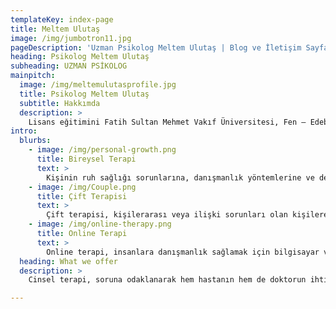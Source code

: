 ```yaml
---
templateKey: index-page
title: Meltem Ulutaş
image: /img/jumbotron11.jpg
pageDescription: 'Uzman Psikolog Meltem Ulutaş | Blog ve İletişim Sayfası | Psikolojik Danışmanlık | Psikolojik Terapi'
heading: Psikolog Meltem Ulutaş
subheading: UZMAN PSİKOLOG
mainpitch:
  image: /img/meltemulutasprofile.jpg
  title: Psikolog Meltem Ulutaş
  subtitle: Hakkımda
  description: >
    Lisans eğitimini Fatih Sultan Mehmet Vakıf Üniversitesi, Fen – Edebiyat Fakültesi, Psikoloji bölümünde tamamlanmıştır. Lisans eğitiminin ardından Almanya’ya gitmiş ve burada Bilişsel Davranışçı Terapi ekolünde eğitimler almış ve süpervizör eşliğinde klinik gözlemlerini gerçekleştirmiştir. Yüksek lisans eğitimine İstinye Üniversitesi, Sinirbilim Programında devam etmektedir. Yüksek lisans tezinde “Nöroinflamasyonun Psikiyatrik ve Nörodejeneratif Hastalıklardaki Rolü” üzerine deneysel çalışmalarını sürdürmektedir. Bilişsel Davranışçı Terapi ekolü ile seanslarını klinikte ve online platformda sürdürmektedir.
intro:
  blurbs:
    - image: /img/personal-growth.png
      title: Bireysel Terapi
      text: >
        Kişinin ruh sağlığı sorunlarına, danışmanlık yöntemlerine ve değerlerine, kişilik özelliklerine ve zihinsel uyumuna dayanan psikolojik bir teşhise 'bireysel terapi' denir. Depresyon, anksiyete veya travma ile ilgili sorunları olan bir kişinin bireysel terapi alması gerekebilir. Buna ek olarak, bazı insanlar, boşanma sürecinde olduklarında veya kişilerarası ilişkilerinde başka sorunlar yaşadıklarında, bir bireyden psikolojik yardım almayı tercih ederler. Bu durumlarda, kişi sorunlar hakkında endişe duyabilir ve bunlar üzerinde tek başına çalışması gerekebilir.
    - image: /img/Couple.png
      title: Çift Terapisi
      text: >
        Çift terapisi, kişilerarası veya ilişki sorunları olan kişilere yardımcı olan bir psikoterapi türüdür. Bir evlilik ve aile danışmanı, evli veya evli olmayan çiftlerle, karşılaşabilecekleri sorunları çözmelerine yardımcı olmak için çalışır. Terapistler ayrıca ailelerle birlikte çalışarak her üyenin bir ilişkideki rolünü ve bunun tüm aileyi nasıl etkilediğini anlamasına yardımcı olabilir. Çift terapisi, çiftlerin ilişkilerini onarmalarına ve daha mutlu hayatlar yaşamalarına yardımcı olmada çok etkili olabilir.
    - image: /img/online-therapy.png
      title: Online Terapi
      text: >
        Online terapi, insanlara danışmanlık sağlamak için bilgisayar ve telekomünikasyon teknolojisini kullanan bir tür zihinsel sağlık hizmetidir. Danışanlar, video konferanslar aracılığıyla veya bir bilgisayardan bir dizi soruyu yanıtlayarak terapistlerin danışmanlığına erişebilir. Online terapi, bir ruh sağlığı uzmanı tarafından sağlanabilir ve insanlar madde bağımlılığı, depresyon, stres ve kaygı gibi konularda yardım aradıkça popülaritesi artmaktadır.
  heading: What we offer
  description: >
    Cinsel terapi, soruna odaklanarak hem hastanın hem de doktorun ihtiyaçlarına hitap ederek cinsel sorunları olan kişilere yardımcı olur. Bu tedavi yöntemi kişilerin cinselliklerini anlamalarına ve sağlıklı cinsel ilişkiler geliştirmelerine yardımcı olur. Genellikle cinsel tatmini sağlamakta veya sürdürmekte güçlük çeken erkekler ve kadınlar için reçete edilir. Hastalar terapistlere erken boşalmadan (bir yetişkin eşinin önünde doruğa ulaşamadığında) kendi bedenlerine karşı şiddetli bir isteksizliğe kadar değişen sorunlarla gelir. Yaygın olarak tedavi edilen bazı problemler erektil disfonksiyon, libido eksikliği (cinsel istek veya enerji), orgazm eksikliği ve kendi cinsel organlarına karşı isteksizliktir.

---
```


